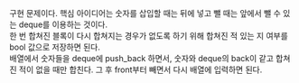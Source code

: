 구현 문제이다. 핵심 아이디어는 숫자를 삽입할 때는 뒤에 넣고 뺄 때는 앞에서 뺄 수 있는 deque를 이용하는 것이다.   
한 번 합쳐진 블록이 다시 합쳐지는 경우가 없도록 하기 위해 합쳐진 적 있는 지 여부를 bool 값으로 저장하면 된다.   
배열에서 숫자들을 deque에 push_back 하면서, 숫자와 deque의 back이 같고 합쳐진 적이 없을 때만 합친다. 그 후 front부터 빼면서 다시 배열에 입력하면 된다.
